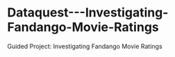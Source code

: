 # Dataquest---Investigating-Fandango-Movie-Ratings
Guided Project: Investigating Fandango Movie Ratings
